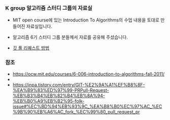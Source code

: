 ### K group 알고리즘 스터디 그룹의 자료실
- MIT open course에 있는 Introduction To Algorithms의 수업 내용을 토대로 만들어진 자료실입니다. 
- 알고리즘 6기 스터디 그룹 분들께서 자료를 공유해 주셨습니다.  

- [깃 풀 리퀘스트 방법](https://inpa.tistory.com/entry/GIT-%E2%9A%A1%EF%B8%8F-%EA%B9%83%ED%97%99-PRPull-Request-%EB%B3%B4%EB%82%B4%EB%8A%94-%EB%B0%A9%EB%B2%95-folk-issue#%EC%BD%94%EB%93%9C_%EA%B8%B0%EC%97%AC_%EC%9B%90%EB%A6%AC_fork_%EC%99%80_pull_request_pr)


### 참조
- https://ocw.mit.edu/courses/6-006-introduction-to-algorithms-fall-2011/
- 
- https://inpa.tistory.com/entry/GIT-%E2%9A%A1%EF%B8%8F-%EA%B9%83%ED%97%99-PRPull-Request-%EB%B3%B4%EB%82%B4%EB%8A%94-%EB%B0%A9%EB%B2%95-folk-issue#%EC%BD%94%EB%93%9C_%EA%B8%B0%EC%97%AC_%EC%9B%90%EB%A6%AC_fork_%EC%99%80_pull_request_pr

